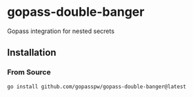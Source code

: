 # gopass-double-banger

Gopass integration for nested secrets

## Installation

### From Source

```bash
go install github.com/gopasspw/gopass-double-banger@latest
```

